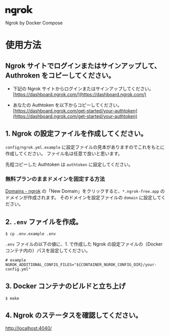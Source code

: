 <a href="https://ngrok.com/">
<svg width="86" height="32" viewBox="0 0 86 32" fill="none" xmlns="http://www.w3.org/2000/svg">
<path d="M29.1488 10.9052C27.962 9.57399 26.494 8.90381 24.7495 8.90381C23.6742 8.90381 22.6837 9.11352 21.7734 9.53752C20.8632 9.96151 20.078 10.536 19.4131 11.27C18.7528 12.0085 18.2308 12.8656 17.8471 13.8595C17.4633 14.8488 17.2715 15.9202 17.2715 17.0782C17.2715 18.2134 17.45 19.2483 17.8024 20.1829C18.1594 21.113 18.6546 21.9108 19.2971 22.5764C19.9396 23.242 20.7026 23.7618 21.586 24.1356C22.4695 24.5095 23.4377 24.6964 24.4907 24.6964C24.9681 24.6964 25.4098 24.6599 25.8114 24.5915C26.2129 24.5231 26.5967 24.4092 26.9625 24.2542C27.3284 24.0946 27.6853 23.894 28.0423 23.6524C28.3948 23.4062 28.7651 23.0962 29.1488 22.7269V26.6796H29.1443V27.0625H24.2721L20.6089 31.2751V32H34.3557V30.2903V9.31868H29.1488V10.9052ZM29.1354 18.1496C28.9525 18.569 28.7115 18.9383 28.4171 19.2529C28.1181 19.5674 27.7656 19.8091 27.3552 19.9869C26.9447 20.1647 26.5074 20.2513 26.0479 20.2513C25.566 20.2513 25.1198 20.1647 24.7093 19.9869C24.2988 19.8091 23.9419 19.5674 23.6429 19.2529C23.344 18.9383 23.112 18.569 22.938 18.1496C22.764 17.7301 22.6792 17.2697 22.6792 16.7819C22.6792 16.3123 22.7684 15.87 22.9514 15.4597C23.1343 15.0494 23.3752 14.6938 23.6876 14.3884C23.9954 14.0829 24.3479 13.8413 24.7495 13.6543C25.151 13.4674 25.5838 13.3762 26.0434 13.3762C26.4851 13.3762 26.909 13.4629 27.3239 13.6407C27.7344 13.8139 28.0958 14.0601 28.4037 14.3747C28.7115 14.6893 28.9525 15.0494 29.1399 15.4597C29.3228 15.87 29.4121 16.3214 29.4121 16.8138C29.4076 17.2834 29.3184 17.7301 29.1354 18.1496Z" fill="currentColor"></path>
<path d="M14.6213 11.1515C14.3447 10.8187 14.0324 10.5315 13.6977 10.2762C13.3988 10.0528 13.082 9.85674 12.7385 9.69718C12.5734 9.61967 12.3994 9.55584 12.2164 9.49658C11.9532 9.40995 11.6676 9.35069 11.3731 9.30054H7.66092L5.20693 12.1591V11.8263V9.3598H0V24.4412H5.20693V17.9719V14.2653H5.92974H7.37983H10.0346H10.0971L10.5031 14.2562V24.4366H15.71V15.0039C15.71 14.2015 15.6342 13.4857 15.4825 12.8566C15.3308 12.232 15.0452 11.6667 14.6213 11.1515Z" fill="currentColor"></path>
<path d="M49.6685 9.3186H45.809C45.809 9.3186 44.4303 9.3186 43.9886 9.3186L41.7309 11.9173V9.3186H36.5195V24.4H41.7399L41.7443 14.3062H43.4577H45.5324L49.6685 9.52832V9.3186V9.3186Z" fill="currentColor"></path>
<path d="M77.8051 16.2849L84.9262 9.57402V9.31871H78.0639L72.6027 14.7577V0H67.3958V24.3955H72.6027V18.2545L78.3272 24.3955H85.3333V24.1083L77.8051 16.2849Z" fill="currentColor"></path>
<path d="M63.3262 11.0374C62.532 10.3216 61.5906 9.76544 60.5064 9.36425C59.4221 8.96305 58.2487 8.76245 56.9815 8.76245C55.6965 8.76245 54.5097 8.96761 53.4299 9.37792C52.3457 9.78824 51.4132 10.3536 50.6234 11.0648C49.8382 11.7805 49.2224 12.624 48.7807 13.5951C48.339 14.5661 48.1204 15.6102 48.1204 16.7271C48.1204 17.9626 48.339 19.0842 48.7807 20.0917C49.2224 21.0993 49.8292 21.9655 50.6101 22.6904C51.3864 23.4153 52.31 23.976 53.3853 24.3681C54.4606 24.7602 55.6296 24.9562 56.8968 24.9562C58.1818 24.9562 59.3731 24.7602 60.4796 24.3681C61.5817 23.976 62.5276 23.4244 63.3128 22.704C64.0981 21.9883 64.7183 21.1357 65.169 20.1464C65.6196 19.1571 65.8472 18.0675 65.8472 16.8685C65.8472 15.674 65.6241 14.5798 65.1868 13.5905C64.7406 12.6057 64.1204 11.7532 63.3262 11.0374ZM60.0736 18.1769C59.8906 18.5963 59.6497 18.9656 59.3552 19.2802C59.0563 19.5948 58.7038 19.8364 58.2933 20.0142C57.8784 20.192 57.4456 20.2786 56.986 20.2786C56.5264 20.2786 56.0892 20.192 55.6742 20.0142C55.2637 19.8364 54.9068 19.5948 54.6123 19.2802C54.3134 18.9656 54.0769 18.5963 53.894 18.1769C53.711 17.7575 53.6218 17.2924 53.6218 16.7818C53.6218 16.3122 53.711 15.87 53.894 15.4597C54.0769 15.0494 54.3134 14.6892 54.6123 14.3747C54.9112 14.0601 55.2637 13.8139 55.6742 13.6406C56.0892 13.4628 56.522 13.3762 56.986 13.3762C57.4456 13.3762 57.8828 13.4628 58.2933 13.6406C58.7038 13.8139 59.0607 14.0601 59.3552 14.3747C59.6542 14.6892 59.8906 15.0585 60.0736 15.4779C60.2565 15.8974 60.3457 16.3442 60.3457 16.8137C60.3457 17.3016 60.2565 17.7575 60.0736 18.1769Z" fill="currentColor"></path>
</svg>
</a>

Ngrok by Docker Compose

# 使用方法

## Ngrok サイトでログインまたはサインアップして、Authroken をコピーしてください。

- 下記の Ngrok サイトからログインまたはサインアップしてください。
  [https://dashboard.ngrok.com/](https://dashboard.ngrok.com/)

- あなたの Authtoken を以下からコピーしてください。
  [https://dashboard.ngrok.com/get-started/your-authtoken](https://dashboard.ngrok.com/get-started/your-authtoken)

## 1. Ngrok の設定ファイルを作成してください。

`config/ngrok.yml.example` に設定ファイルの見本がありますのでこれをもとに作成してください。
ファイル名は任意で良いと思います。

先程コピーした Authtoken は `authtoken` に設定してください。

### 無料プランのままドメインを固定する方法

[Domains - ngrok](https://dashboard.ngrok.com/cloud-edge/domains) の「New Domain」をクリックすると、`*.ngrok-free.app` のドメインが作成されます。
そのドメインを設定ファイルの `domain` に設定してください。

## 2. `.env` ファイルを作成。

```
$ cp .env.example .env
```

`.env` ファイルの以下の値に、1. で作成した Ngrok の設定ファイルの（Docker コンテナ内の）パスを設定してください。

```
# example
NGROK_ADDITIONAL_CONFIG_FILES="${CONTAINER_NGROK_CONFIG_DIR}/your-config.yml"
```

## 3. Docker コンテナのビルドと立ち上げ

```
$ make
```

## 4. Ngrok のステータスを確認してください。

[http://localhost:4040/](http://localhost:4040/)
